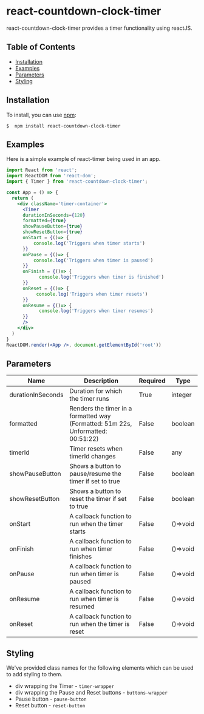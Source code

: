 # react-countdown-clock-timer
react-countdown-clock-timer provides a timer functionality using reactJS.

## Table of Contents

* [Installation](#installation)
* [Examples](#examples)
* [Parameters](#parameters)
* [Styling](#styling)

## Installation

To install, you can use [npm](https://npmjs.org/):


    $  npm install react-countdown-clock-timer

## Examples

Here is a simple example of react-timer being used in an app.

```jsx
import React from 'react';
import ReactDOM from 'react-dom';
import { Timer } from 'react-countdown-clock-timer';

const App = () => {
  return (
    <div className='timer-container'>
      <Timer
      durationInSeconds={120}
      formatted={true}
      showPauseButton={true}
      showResetButton={true}
      onStart = {()=> {
          console.log('Triggers when timer starts')
      }}
      onPause = {()=> {
          console.log('Triggers when timer is paused')
      }}
      onFinish = {()=> {
            console.log('Triggers when timer is finished')
      }}
      onReset = {()=> {
           console.log('Triggers when timer resets')
      }}
      onResume = {()=> {
            console.log('Triggers when timer resumes')
      }}
      />
    </div>
  )
}
ReactDOM.render(<App />, document.getElementById('root'))
```
## Parameters

| Name                              | Description                                                                                                      | Required  | Type     |
|-------------------------------------|------------------------------------------------------------------------------------------------------------------|----------|----------|
| durationInSeconds   | Duration for which the timer runs                          | True     | integer  |
| formatted   | Renders the timer in a formatted way (Formatted: 51m 22s, Unformatted: 00:51:22)                         | False     | boolean  |
| timerId   | Timer resets when timerId changes                         | False     | any  |
| showPauseButton                 | Shows a button to pause/resume the timer if set to true | False    | boolean  |
| showResetButton                 | Shows a button to reset the timer if set to true                            | False     | boolean  |
| onStart            | A callback function to run when the timer starts                   | False     | ()=>void  |
| onFinish               | A callback function to run when timer finishes                                       | False | ()=>void |
| onPause   | A callback function to run when timer is paused | False | ()=>void |
| onResume               | A callback function to run when timer is resumed                                     | False | ()=>void |
| onReset               | A callback function to run when the timer is reset                                        | False | ()=>void |


## Styling
We've provided class names for the following elements which can be used to add styling to them.

- div wrapping the Timer - `timer-wrapper`
- div wrapping the Pause and Reset buttons - `buttons-wrapper`
- Pause button - `pause-button`
- Reset button - `reset-button`


